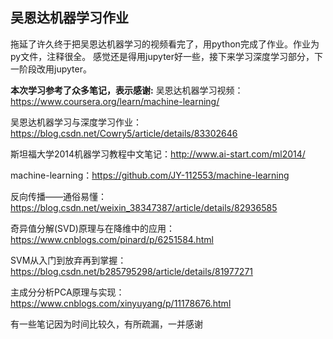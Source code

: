 ## 吴恩达机器学习作业

拖延了许久终于把吴恩达机器学习的视频看完了，用python完成了作业。作业为py文件，注释很全。
感觉还是得用jupyter好一些，接下来学习深度学习部分，下一阶段改用jupyter。

**本次学习参考了众多笔记，表示感谢:**
吴恩达机器学习视频：<https://www.coursera.org/learn/machine-learning/>

吴恩达机器学习与深度学习作业：<https://blog.csdn.net/Cowry5/article/details/83302646>

斯坦福大学2014机器学习教程中文笔记：<http://www.ai-start.com/ml2014/>

machine-learning：<https://github.com/JY-112553/machine-learning>

反向传播——通俗易懂：<https://blog.csdn.net/weixin_38347387/article/details/82936585>

奇异值分解(SVD)原理与在降维中的应用：<https://www.cnblogs.com/pinard/p/6251584.html>

SVM从入门到放弃再到掌握：<https://blog.csdn.net/b285795298/article/details/81977271>

主成分分析PCA原理与实现：<https://www.cnblogs.com/xinyuyang/p/11178676.html>

有一些笔记因为时间比较久，有所疏漏，一并感谢